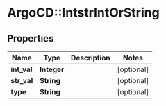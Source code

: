 # ArgoCD::IntstrIntOrString

## Properties
Name | Type | Description | Notes
------------ | ------------- | ------------- | -------------
**int_val** | **Integer** |  | [optional] 
**str_val** | **String** |  | [optional] 
**type** | **String** |  | [optional] 


